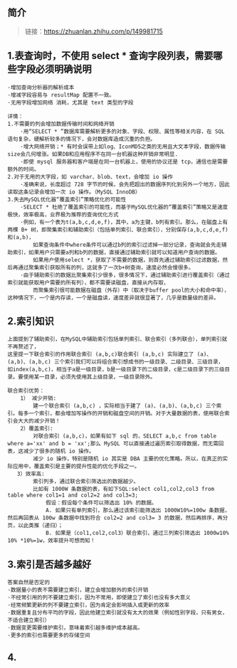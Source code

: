 
## 简介
> 链接：https://zhuanlan.zhihu.com/p/149981715

## 1.表查询时，不使用 select * 查询字段列表，需要哪些字段必须明确说明
    
    ·增加查询分析器的解析成本
    ·增减字段容易与 resultMap 配置不一致。
    ·无用字段增加网络 消耗，尤其是 text 类型的字段

    详情：
    1.不需要的列会增加数据传输时间和网络开销
        ·用“SELECT * ”数据库需要解析更多的对象、字段、权限、属性等相关内容，在 SQL 语句复杂，硬解析较多的情况下，会对数据库造成沉重的负担。
        ·增大网络开销；* 有时会误带上如log、IconMD5之类的无用且大文本字段，数据传输size会几何增涨。如果DB和应用程序不在同一台机器这种开销非常明显.
        ·即使 mysql 服务器和客户端是在同一台机器上，使用的协议还是 tcp，通信也是需要额外的时间。
    2.对于无用的大字段，如 varchar、blob、text，会增加 io 操作
        ·准确来说，长度超过 728 字节的时候，会先把超出的数据序列化到另外一个地方，因此读取这条记录会增加一次 io 操作。（MySQL InnoDB）
    3.失去MySQL优化器“覆盖索引”策略优化的可能性
        ·SELECT * 杜绝了覆盖索引的可能性，而基于MySQL优化器的“覆盖索引”策略又是速度极快，效率极高，业界极为推荐的查询优化方式
        ·例如，有一个表为t(a,b,c,d,e,f)，其中，a为主键，b列有索引。那么，在磁盘上有两棵 B+ 树，即聚集索引和辅助索引（包括单列索引、联合索引），分别保存(a,b,c,d,e,f)和(a,b)，
            如果查询条件中where条件可以通过b列的索引过滤掉一部分记录，查询就会先走辅助索引，如果用户只需要a列和b列的数据，直接通过辅助索引就可以知道用户查询的数据。
            如果用户使用select *，获取了不需要的数据，则首先通过辅助索引过滤数据，然后再通过聚集索引获取所有的列，这就多了一次b+树查询，速度必然会慢很多。
        ·由于辅助索引的数据比聚集索引少很多，很多情况下，通过辅助索引进行覆盖索引（通过索引就能获取用户需要的所有列），都不需要读磁盘，直接从内存取，
            而聚集索引很可能数据在磁盘（外存）中（取决于buffer pool的大小和命中率），这种情况下，一个是内存读，一个是磁盘读，速度差异就很显著了，几乎是数量级的差异。
            
## 2.索引知识

    上面提到了辅助索引，在MySQL中辅助索引包括单列索引、联合索引（多列联合），单列索引就不再赘述了，
    这里提一下联合索引的作用联合索引 (a,b,c)联合索引 (a,b,c) 实际建立了 (a)、(a,b)、(a,b,c) 三个索引我们可以将组合索引想成书的一级目录、二级目录、三级目录，
    如index(a,b,c)，相当于a是一级目录，b是一级目录下的二级目录，c是二级目录下的三级目录。要使用某一目录，必须先使用其上级目录，一级目录除外。
    
    联合索引优势：
        1） 减少开销:
            建一个联合索引 (a,b,c) ，实际相当于建了 (a)、(a,b)、(a,b,c) 三个索引。每多一个索引，都会增加写操作的开销和磁盘空间的开销。对于大量数据的表，使用联合索引会大大的减少开销！
        2）覆盖索引:
            对联合索引 (a,b,c)，如果有如下 sql 的，SELECT a,b,c from table where a='xx' and b = 'xx';那么 MySQL 可以直接通过遍历索引取得数据，而无需回表，这减少了很多的随机 io 操作。
            减少 io 操作，特别是随机 io 其实是 DBA 主要的优化策略。所以，在真正的实际应用中，覆盖索引是主要的提升性能的优化手段之一。
       3）效率高:
            索引列多，通过联合索引筛选出的数据越少。
            比如有 1000W 条数据的表，有如下SQL:select col1,col2,col3 from table where col1=1 and col2=2 and col3=3;
                假设：假设每个条件可以筛选出 10% 的数据。
                A. 如果只有单列索引，那么通过该索引能筛选出 1000W10%=100w 条数据，然后再回表从 100w 条数据中找到符合 col2=2 and col3= 3 的数据，然后再排序，再分页，以此类推（递归）；
                B. 如果是（col1,col2,col3）联合索引，通过三列索引筛选出 1000w10% 10% *10%=1w，效率提升可想而知！
        
## 3.索引是否越多越好
    
    答案自然是否定的
    ·数据量小的表不需要建立索引，建立会增加额外的索引开销
    ·不经常引用的列不要建立索引，因为不常用，即使建立了索引也没有多大意义
    ·经常频繁更新的列不要建立索引，因为肯定会影响插入或更新的效率
    ·数据重复且分布平均的字段，因此他建立索引就没有太大的效果（例如性别字段，只有男女，不适合建立索引）
    ·数据变更需要维护索引，意味着索引越多维护成本越高。
    ·更多的索引也需要更多的存储空间

## 4.
